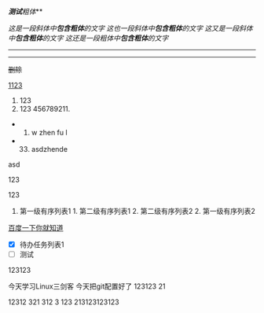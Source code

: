 ***测试**粗体***

*这是一段斜体中**包含粗体**的文字*
_这也一段斜体中**包含粗体**的文字_
*这又是一段斜体中**包含粗体**的文字*
_这还是一段粗体中**包含粗体**的文字_

---
***
~~删除~~


<u>1123</u>

1. 123
2. 123
   456789211.
   
- 1. w zhen fu l
- 33. asdzhende

asd



123





123


1. 第一级有序列表1 <!-- (Enter) --> 1. 第二级有序列表1 <!-- 写文本之前，先( Tab 或 Ctrl + ] ) ；写完文本后，再(Enter) --> 2. 第二级有序列表2 <!-- (Enter) --> 2. 第一级有序列表2 <!-- 写文本前，先 ( Shift + Tab 或 Ctrl + [ ) -->

[百度一下你就知道](www.baidu.com "点击跳转")


- [X] 待办任务列表1
- [ ] 测试

123123



今天学习Linux三剑客
今天把git配置好了
123123
21

12312
321
312
3
123
213123123123